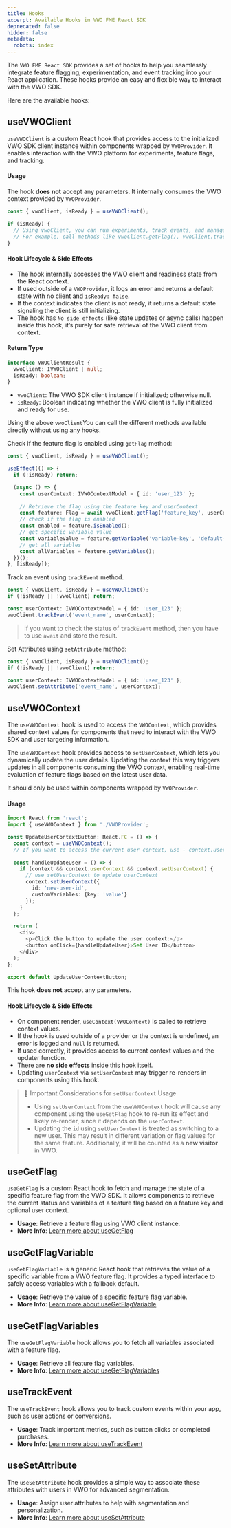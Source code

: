 ```yaml
---
title: Hooks
excerpt: Available Hooks in VWO FME React SDK
deprecated: false
hidden: false
metadata:
  robots: index
---
```

The `VWO FME React SDK` provides a set of hooks to help you seamlessly integrate feature flagging, experimentation, and event tracking into your React application. These hooks provide an easy and flexible way to interact with the VWO SDK.

Here are the available hooks:

## useVWOClient

`useVWOClient` is a custom React hook that provides access to the initialized VWO SDK client instance within components wrapped by `VWOProvider`. It enables interaction with the VWO platform for experiments, feature flags, and tracking.

#### Usage

The hook **does not** accept any parameters. It internally consumes the VWO context provided by `VWOProvider`.

```javascript
const { vwoClient, isReady } = useVWOClient();

if (isReady) {
  // Using vwoClient, you can run experiments, track events, and manage feature flags.
  // For example, call methods like vwoClient.getFlag(), vwoClient.trackEvent(), etc.
}
```

#### Hook Lifecycle & Side Effects

* The hook internally accesses the VWO client and readiness state from the React context.
* If used outside of a `VWOProvider`, it logs an error and returns a default state with no client and `isReady: false`.
* If the context indicates the client is not ready, it returns a default state signaling the client is still initializing.
* The hook has `No side effects` (like state updates or async calls) happen inside this hook, it’s purely for safe retrieval of the VWO client from context.

#### Return Type

```typescript
interface VWOClientResult {
  vwoClient: IVWOClient | null;
  isReady: boolean;
}
```

* `vwoClient`: The VWO SDK client instance if initialized; otherwise null.
* `isReady`: Boolean indicating whether the VWO client is fully initialized and ready for use.

Using the above `vwoClient`You can call the different methods available directly without using any hooks.

Check if the feature flag is enabled using `getFlag` method:

```typescript
const { vwoClient, isReady } = useVWOClient();

useEffect(() => {
  if (!isReady) return;

  (async () => {
    const userContext: IVWOContextModel = { id: 'user_123' };
    
    // Retrieve the flag using the feature key and userContext
    const feature: Flag = await vwoClient.getFlag('feature_key', userContext);
    // check if the flag is enabled
    const enabled = feature.isEnabled();
    // get specific variable value
    const variableValue = feature.getVariable('variable-key', 'default-value')
    // get all variables
    const allVariables = feature.getVariables();
  })();
}, [isReady]);
```

Track an event using `trackEvent` method.

```typescript
const { vwoClient, isReady } = useVWOClient();
if (!isReady || !vwoClient) return;

const userContext: IVWOContextModel = { id: 'user_123' };
vwoClient.trackEvent('event_name', userContext);
```

> If you want to check the status of `trackEvent` method, then you have to use `await` and store the result.

Set Attributes using `setAttribute` method:

```typescript
const { vwoClient, isReady } = useVWOClient();
if (!isReady || !vwoClient) return;

const userContext: IVWOContextModel = { id: 'user_123' };
vwoClient.setAttribute('event_name', userContext);
```

## useVWOContext

The `useVWOContext` hook is used to access the `VWOContext`, which provides shared context values for components that need to interact with the VWO SDK and user targeting information.

The `useVWOContext` hook provides access to `setUserContext`, which lets you dynamically update the user details. Updating the context this way triggers updates in all components consuming the VWO context, enabling real-time evaluation of feature flags based on the latest user data.

It should only be used within components wrapped by `VWOProvider`.

#### Usage

```typescript
import React from 'react';
import { useVWOContext } from './VWOProvider';

const UpdateUserContextButton: React.FC = () => {
  const context = useVWOContext();
  // If you want to access the current user context, use - context.userContext
  
  const handleUpdateUser = () => {
    if (context && context.userContext && context.setUserContext) {
      // use setUserContext to update userContext 
      context.setUserContext({
        id: 'new-user-id',
        customVariables: {key: 'value'}
      });
    }
  };

  return (
    <div>
      <p>Click the button to update the user context:</p>
      <button onClick={handleUpdateUser}>Set User ID</button>
    </div>
  );
};

export default UpdateUserContextButton;
```

This hook **does not** accept any parameters.

#### Hook Lifecycle & Side Effects

* On component render, `useContext(VWOContext)` is called to retrieve context values.
* If the hook is used outside of a provider or the context is undefined, an error is logged and `null` is returned.
* If used correctly, it provides access to current context values and the updater function.
* There are **no side effects** inside this hook itself.
* Updating `userContext` via `setUserContext` may trigger re-renders in components using this hook.

> 📘 Important Considerations for `setUserContext` Usage
>
> * Using `setUserContext` from the `useVWOContext` hook will cause any component using the `useGetFlag` hook to re-run its effect and likely re-render, since it depends on the `userContext`.
> * Updating the `id` using `setUserContext` is treated as switching to a new user. This may result in different variation or flag values for the same feature. Additionally, it will be counted as a **new visitor** in VWO.

## useGetFlag

`useGetFlag` is a custom React hook to fetch and manage the state of a specific feature flag from the VWO SDK. It allows components to retrieve the current status and variables of a feature flag based on a feature key and optional user context.

* **Usage**: Retrieve a feature flag using VWO client instance.
* **More Info**: [Learn more about useGetFlag](https://developers.vwo.com/v2/docs/fme-react-feature-flags-variables)

## useGetFlagVariable

`useGetFlagVariable` is a generic React hook that retrieves the value of a specific variable from a VWO feature flag. It provides a typed interface to safely access variables with a fallback default.

* **Usage**: Retrieve the value of a specific feature flag variable.
* **More Info**: [Learn more about useGetFlagVariable](https://developers.vwo.com/v2/docs/fme-react-feature-flags-variables#usegetflagvariable-hook)

## useGetFlagVariables

The `useGetFlagVariable` hook allows you to fetch all variables associated with a feature flag.

* **Usage**: Retrieve all feature flag variables.
* **More Info**: [Learn more about useGetFlagVariables](https://developers.vwo.com/v2/docs/fme-react-feature-flags-variables#usegetflagvariables-hook)

## useTrackEvent

The `useTrackEvent` hook allows you to track custom events within your app, such as user actions or conversions.

* **Usage**: Track important metrics, such as button clicks or completed purchases.
* **More Info**: [Learn more about useTrackEvent](https://developers.vwo.com/v2/docs/fme-react-metrics-tracking#usetrackevent-hook)

## useSetAttribute

The `useSetAttribute` hook provides a simple way to associate these attributes with users in VWO for advanced segmentation.

* **Usage**: Assign user attributes to help with segmentation and personalization.
* **More Info**: [Learn more about useSetAttribute](https://developers.vwo.com/v2/docs/fme-react-attributes#usesetattribute-hook)